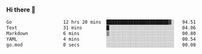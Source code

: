 ### Hi there 👋

<!--
**yeya24/yeya24** is a ✨ _special_ ✨ repository because its `README.md` (this file) appears on your GitHub profile.

Here are some ideas to get you started:

- 🔭 I’m currently working on ...
- 🌱 I’m currently learning ...
- 👯 I’m looking to collaborate on ...
- 🤔 I’m looking for help with ...
- 💬 Ask me about ...
- 📫 How to reach me: ...
- 😄 Pronouns: ...
- ⚡ Fun fact: ...
-->

<!--START_SECTION:waka-->

```txt
Go                   12 hrs 20 mins  ███████████████████████▓░   94.51 %
Text                 31 mins         █░░░░░░░░░░░░░░░░░░░░░░░░   04.06 %
Markdown             6 mins          ▒░░░░░░░░░░░░░░░░░░░░░░░░   00.80 %
YAML                 4 mins          ░░░░░░░░░░░░░░░░░░░░░░░░░   00.54 %
go.mod               0 secs          ░░░░░░░░░░░░░░░░░░░░░░░░░   00.08 %
```

<!--END_SECTION:waka-->

